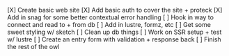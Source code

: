 [X] Create basic web site
[X] Add basic auth to cover the site + proteck
[X] Add in snag for some better contextual error handling
[ ] Hook in way to connect and read to + from db
[ ] Add in lustre, formz, etc
[ ] Get some sweet styling w/ sketch
[ ] Clean up db things
[ ] Work on SSR setup + test w/ lustre 
[ ] Create an entry form with validation + response back
[ ] Finish the rest of the owl